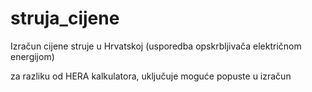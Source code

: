# struja_cijene
Izračun cijene struje u Hrvatskoj (usporedba opskrbljivača električnom energijom)

za razliku od HERA kalkulatora, uključuje moguće popuste u izračun
